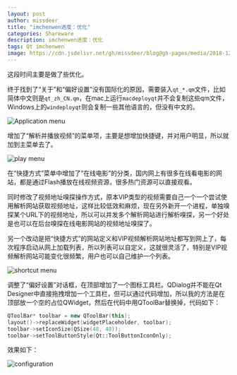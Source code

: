 ```yaml
---
layout: post
author: missdeer
title: "imchenwen进度：优化"
categories: Shareware
description: imchenwen进度：优化
tags: Qt imchenwen
image: https://cdn.jsdelivr.net/gh/missdeer/blog@gh-pages/media/2018-12-01/shortcut.png
---
```


这段时间主要是做了些优化。

终于找到了“关于”和“偏好设置”没有国际化的原因，需要装入`qt_*.qm`文件，比如简体中文则是`qt_zh_CN.qm`，在mac上运行`macdeployqt`并不会复制这些qm文件，Windows上的`windeployqt`则会复制一些其他语言的，但没有中文的。

![Application menu](https://cdn.jsdelivr.net/gh/missdeer/blog@gh-pages/media/2018-12-01/aboutmenu.png)

增加了“解析并播放视频”的菜单项，主要是想增加快捷键，并对用户明显，所以就加到主菜单去了。

![play menu](https://cdn.jsdelivr.net/gh/missdeer/blog@gh-pages/media/2018-12-01/playmenu.png)

在“快捷方式”菜单中增加了“在线电影”的分类，国内网上有很多在线看电影的网站，都是通过Flash播放在线视频资源，很多热门资源可以直接观看。

同时修改了视频地址嗅探操作方式，原本VIP类型的视频需要自己一个一个尝试使用解析网站获取视频地址，这样比较低效和麻烦，现在另外新开一个进程，单独嗅探某个URL下的视频地址，所以可以并发多个解析网站进行解析嗅探，另一个好处是也可以在后台嗅探在线电影网站的视频地址嗅探了。

另一个改动是把“快捷方式”的网站定义和VIP视频解析网站地址都写到网上了，每次程序启动从网上加载列表，所以列表可以自定义，这就很灵活了，特别是VIP视频解析网站可能变化很频繁，用户也可以自己维护一个列表。

![shortcut menu](https://cdn.jsdelivr.net/gh/missdeer/blog@gh-pages/media/2018-12-01/shortcut.png)

调整了“偏好设置”对话框，在顶部增加了一个图标工具栏。QDialog并不能在Qt Designer中直接拖拽增加一个工具栏，但可以通过代码增加，所以我的方法是在顶部放一个空的占位QWidget，然后在代码中用QToolBar替换掉，代码如下：

```cpp
QToolBar* toolbar = new QToolBar(this);
layout()->replaceWidget(widgetPlaceholder, toolbar);
toolbar->setIconSize(QSize(48, 48));
toolbar->setToolButtonStyle(Qt::ToolButtonIconOnly);
```

效果如下：

![configuration](https://cdn.jsdelivr.net/gh/missdeer/blog@gh-pages/media/2018-12-01/configuration.png)

